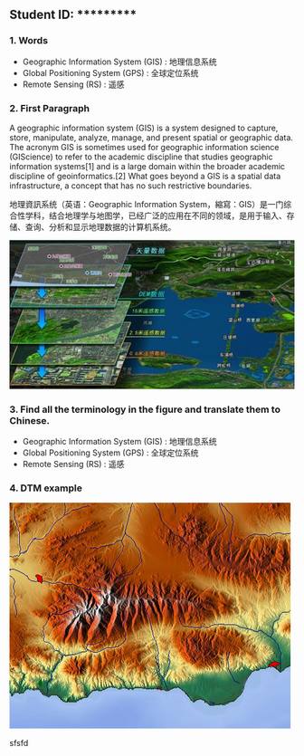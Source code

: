 
## Student ID: *********

### 1. Words 

+ Geographic Information System (GIS) : 地理信息系统
+ Global Positioning System (GPS) : 全球定位系统
+ Remote Sensing (RS) : 遥感

### 2. First Paragraph

A geographic information system (GIS) is a system designed to capture, store, manipulate, analyze, manage, and present spatial or geographic data. The acronym GIS is sometimes used for geographic information science (GIScience) to refer to the academic discipline that studies geographic information systems[1] and is a large domain within the broader academic discipline of geoinformatics.[2] What goes beyond a GIS is a spatial data infrastructure, a concept that has no such restrictive boundaries.

地理資訊系统（英语：Geographic Information System，縮寫：GIS）是一门综合性学科，结合地理学与地图学，已经广泛的应用在不同的领域，是用于输入、存储、查询、分析和显示地理数据的计算机系统。

![GIS Figure 01](./gis.jpg)

### 3. Find all the terminology in the figure and translate them to Chinese.

+ Geographic Information System (GIS) : 地理信息系统
+ Global Positioning System (GPS) : 全球定位系统
+ Remote Sensing (RS) : 遥感

### 4. DTM example

![DTM Figure 01](./Maps-for-free_Sierra_Nevada.png)


sfsfd




